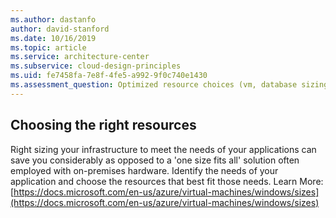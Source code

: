 ```yaml
---
ms.author: dastanfo
author: david-stanford
ms.date: 10/16/2019
ms.topic: article
ms.service: architecture-center
ms.subservice: cloud-design-principles
ms.uid: fe7458fa-7e8f-4fe5-a992-9f0c740e1430
ms.assessment_question: Optimized resource choices (vm, database sizing, etc) to match the needs of your application
---
```

## Choosing the right resources

Right sizing your infrastructure to meet the needs of your applications can save you considerably as opposed to a 'one size fits all' solution often employed with on-premises hardware. Identify the needs of your application and choose the resources that best fit those needs. Learn More: [https://docs.microsoft.com/en-us/azure/virtual-machines/windows/sizes](https://docs.microsoft.com/en-us/azure/virtual-machines/windows/sizes)
